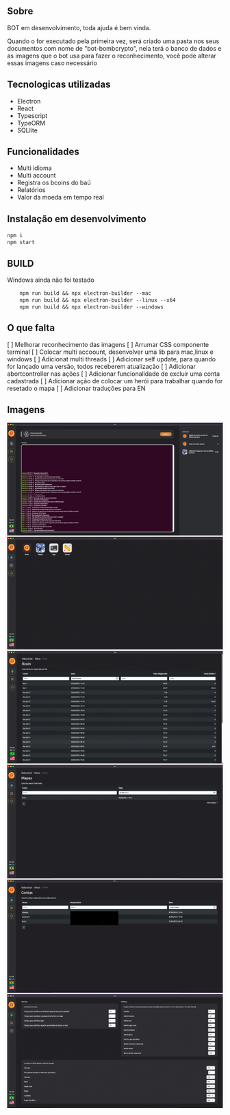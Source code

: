 ## Sobre

BOT em desenvolvimento, toda ajuda é bem vinda.

Quando o for executado pela primeira vez, será criado uma pasta nos seus documentos com nome de "bot-bombcrypto", nela terá o banco de dados e as imagens que o bot usa para fazer o reconhecimento, você pode alterar essas imagens caso necessário

## Tecnologicas utilizadas

-   Electron
-   React
-   Typescript
-   TypeORM
-   SQLlite

## Funcionalidades

-   Multi idioma
-   Multi account
-   Registra os bcoins do baú
-   Relatórios
-   Valor da moeda em tempo real

## Instalação em desenvolvimento

```
npm i
npm start
```

## BUILD

Windows ainda não foi testado

```
    npm run build && npx electron-builder --mac
    npm run build && npx electron-builder --linux --x64
    npm run build && npx electron-builder --windows
```

## O que falta

[ ] Melhorar reconhecimento das imagens
[ ] Arrumar CSS componente terminal
[ ] Colocar multi accoount, desenvolver uma lib para mac,linux e windows
[ ] Adicionat multi threads
[ ] Adicionar self update, para quando for lançado uma versão, todos receberem atualização
[ ] Adicionar abortcontroller nas ações
[ ] Adicionar funcionalidade de excluir uma conta cadastrada
[ ] Adicionar ação de colocar um herói para trabalhar quando for resetado o mapa
[ ] Adicionar traduções para EN

## Imagens

![alt text](https://github.com/lucasvieceli/bot-electron/blob/main/1.png?raw=true)
![alt text](https://github.com/lucasvieceli/bot-electron/blob/main/2.png?raw=true)
![alt text](https://github.com/lucasvieceli/bot-electron/blob/main/3.png?raw=true)
![alt text](https://github.com/lucasvieceli/bot-electron/blob/main/4.png?raw=true)
![alt text](https://github.com/lucasvieceli/bot-electron/blob/main/5.png?raw=true)
![alt text](https://github.com/lucasvieceli/bot-electron/blob/main/6.png?raw=true)
